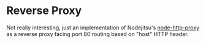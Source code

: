 Reverse Proxy
==============

Not really interesting, just an implementation of Nodejitsu's <a href="https://github.com/nodejitsu/node-http-proxy">node-http-proxy</a> as a reverse proxy facing port 80 routing based on "host" HTTP header.
